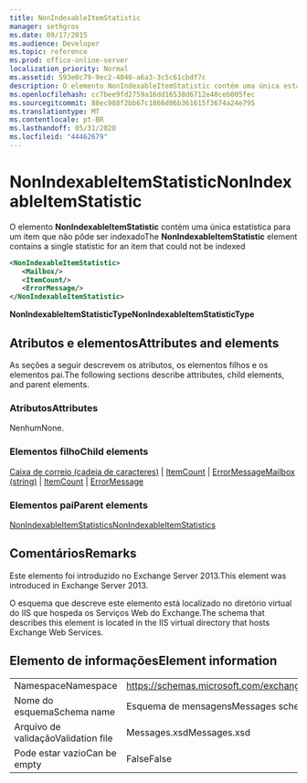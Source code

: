 ```yaml
---
title: NonIndexableItemStatistic
manager: sethgros
ms.date: 09/17/2015
ms.audience: Developer
ms.topic: reference
ms.prod: office-online-server
localization_priority: Normal
ms.assetid: 593e0c79-9ec2-4040-a6a3-3c5c61cbdf7c
description: O elemento NonIndexableItemStatistic contém uma única estatística para um item que não pôde ser indexado
ms.openlocfilehash: cc7bee9fd2759a16dd16538d6712e40ceb005fec
ms.sourcegitcommit: 88ec988f2bb67c1866d06b361615f3674a24e795
ms.translationtype: MT
ms.contentlocale: pt-BR
ms.lasthandoff: 05/31/2020
ms.locfileid: "44462679"
---
```

# <a name="nonindexableitemstatistic"></a><span data-ttu-id="2e1d3-103">NonIndexableItemStatistic</span><span class="sxs-lookup"><span data-stu-id="2e1d3-103">NonIndexableItemStatistic</span></span>

<span data-ttu-id="2e1d3-104">O elemento **NonIndexableItemStatistic** contém uma única estatística para um item que não pôde ser indexado</span><span class="sxs-lookup"><span data-stu-id="2e1d3-104">The **NonIndexableItemStatistic** element contains a single statistic for an item that could not be indexed</span></span> 
  
```XML
<NonIndexableItemStatistic>
   <Mailbox/>
   <ItemCount/>
   <ErrorMessage/>
</NonIndexableItemStatistic>
```

 <span data-ttu-id="2e1d3-105">**NonIndexableItemStatisticType**</span><span class="sxs-lookup"><span data-stu-id="2e1d3-105">**NonIndexableItemStatisticType**</span></span>
## <a name="attributes-and-elements"></a><span data-ttu-id="2e1d3-106">Atributos e elementos</span><span class="sxs-lookup"><span data-stu-id="2e1d3-106">Attributes and elements</span></span>

<span data-ttu-id="2e1d3-107">As seções a seguir descrevem os atributos, os elementos filhos e os elementos pai.</span><span class="sxs-lookup"><span data-stu-id="2e1d3-107">The following sections describe attributes, child elements, and parent elements.</span></span>
  
### <a name="attributes"></a><span data-ttu-id="2e1d3-108">Atributos</span><span class="sxs-lookup"><span data-stu-id="2e1d3-108">Attributes</span></span>

<span data-ttu-id="2e1d3-109">Nenhum</span><span class="sxs-lookup"><span data-stu-id="2e1d3-109">None.</span></span>
  
### <a name="child-elements"></a><span data-ttu-id="2e1d3-110">Elementos filho</span><span class="sxs-lookup"><span data-stu-id="2e1d3-110">Child elements</span></span>

<span data-ttu-id="2e1d3-111">[Caixa de correio (cadeia de caracteres)](mailbox-string.md)  |  [ItemCount](itemcount.md)  |  [ErrorMessage](errormessage.md)</span><span class="sxs-lookup"><span data-stu-id="2e1d3-111">[Mailbox (string)](mailbox-string.md) | [ItemCount](itemcount.md) | [ErrorMessage](errormessage.md)</span></span>
  
### <a name="parent-elements"></a><span data-ttu-id="2e1d3-112">Elementos pai</span><span class="sxs-lookup"><span data-stu-id="2e1d3-112">Parent elements</span></span>

[<span data-ttu-id="2e1d3-113">NonIndexableItemStatistics</span><span class="sxs-lookup"><span data-stu-id="2e1d3-113">NonIndexableItemStatistics</span></span>](nonindexableitemstatistics.md)
  
## <a name="remarks"></a><span data-ttu-id="2e1d3-114">Comentários</span><span class="sxs-lookup"><span data-stu-id="2e1d3-114">Remarks</span></span>

<span data-ttu-id="2e1d3-115">Este elemento foi introduzido no Exchange Server 2013.</span><span class="sxs-lookup"><span data-stu-id="2e1d3-115">This element was introduced in Exchange Server 2013.</span></span>
  
<span data-ttu-id="2e1d3-116">O esquema que descreve este elemento está localizado no diretório virtual do IIS que hospeda os Serviços Web do Exchange.</span><span class="sxs-lookup"><span data-stu-id="2e1d3-116">The schema that describes this element is located in the IIS virtual directory that hosts Exchange Web Services.</span></span>
  
## <a name="element-information"></a><span data-ttu-id="2e1d3-117">Elemento de informações</span><span class="sxs-lookup"><span data-stu-id="2e1d3-117">Element information</span></span>

|||
|:-----|:-----|
|<span data-ttu-id="2e1d3-118">Namespace</span><span class="sxs-lookup"><span data-stu-id="2e1d3-118">Namespace</span></span>  <br/> |https://schemas.microsoft.com/exchange/services/2006/messages  <br/> |
|<span data-ttu-id="2e1d3-119">Nome do esquema</span><span class="sxs-lookup"><span data-stu-id="2e1d3-119">Schema name</span></span>  <br/> |<span data-ttu-id="2e1d3-120">Esquema de mensagens</span><span class="sxs-lookup"><span data-stu-id="2e1d3-120">Messages schema</span></span>  <br/> |
|<span data-ttu-id="2e1d3-121">Arquivo de validação</span><span class="sxs-lookup"><span data-stu-id="2e1d3-121">Validation file</span></span>  <br/> |<span data-ttu-id="2e1d3-122">Messages.xsd</span><span class="sxs-lookup"><span data-stu-id="2e1d3-122">Messages.xsd</span></span>  <br/> |
|<span data-ttu-id="2e1d3-123">Pode estar vazio</span><span class="sxs-lookup"><span data-stu-id="2e1d3-123">Can be empty</span></span>  <br/> |<span data-ttu-id="2e1d3-124">False</span><span class="sxs-lookup"><span data-stu-id="2e1d3-124">False</span></span>  <br/> |
   

